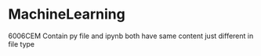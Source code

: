 # MachineLearning
6006CEM
Contain py file and ipynb both have same content just different in file type
